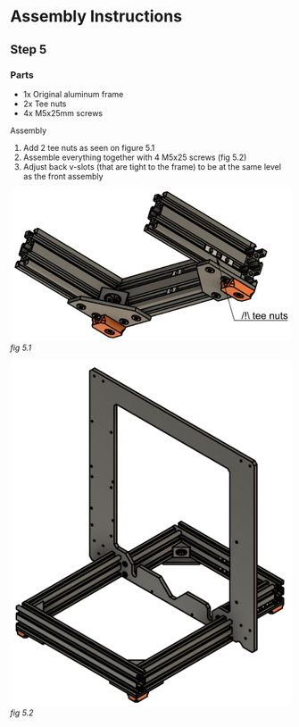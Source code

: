 # Assembly Instructions

## Step 5

### Parts

* 1x Original aluminum frame
* 2x Tee nuts
* 4x M5x25mm screws

Assembly

1.  Add 2 tee nuts as seen on figure 5.1
1.  Assemble everything together with 4 M5x25 screws (fig 5.2)
1.  Adjust back v-slots (that are tight to the frame) to be at the same level as the front assembly

![](img/fig5.1.png)\
*fig 5.1*

![](img/fig5.2.png)\
*fig 5.2*
